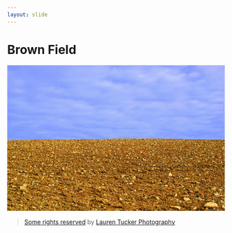 ```yaml
---
layout: slide
---
```


# Brown Field

![Brown Field][brownfield]
> [Some rights reserved][creativecommons] by [Lauren Tucker Photography][laurentucker]


[brownfield]: assets/images/brown_field.jpg "Brown Field"
[creativecommons]: http://creativecommons.org/licenses/by-nd/2.0/
[laurentucker]: http://www.flickr.com/photos/photographygal123/
